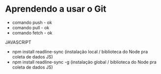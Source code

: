 ﻿# Aprendendo a usar o Git

* comando push - ok
* comando pull - ok
* comando fetch - ok

JAVASCRIPT

* npm install readline-sync (instalação local / biblioteca do Node pra coleta de dados JS)
* npm install readline-sync -g (instalação global / biblioteca do Node pra coleta de dados JS)